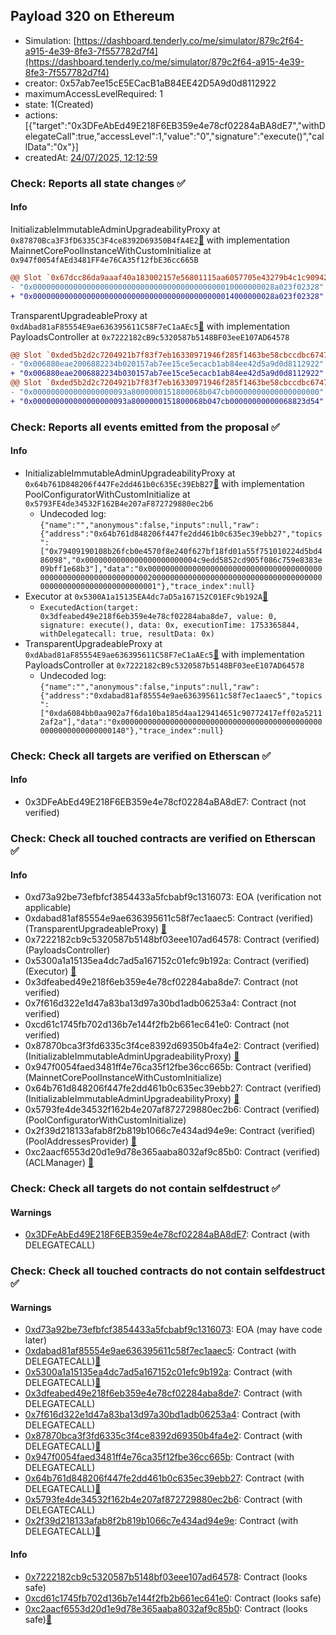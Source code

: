 ## Payload 320 on Ethereum

- Simulation: [https://dashboard.tenderly.co/me/simulator/879c2f64-a915-4e39-8fe3-7f557782d7f4](https://dashboard.tenderly.co/me/simulator/879c2f64-a915-4e39-8fe3-7f557782d7f4)
- creator: 0x57ab7ee15cE5ECacB1aB84EE42D5A9d0d8112922
- maximumAccessLevelRequired: 1
- state: 1(Created)
- actions: [{"target":"0x3DFeAbEd49E218F6EB359e4e78cf02284aBA8dE7","withDelegateCall":true,"accessLevel":1,"value":"0","signature":"execute()","callData":"0x"}]
- createdAt: [24/07/2025, 12:12:59](https://etherscan.io/tx/0x240cee71b8f4b218cfcba930f075f67c711773f1220d69230a1f7b2a8aeb6ead)

### Check: Reports all state changes :white_check_mark:

#### Info


InitializableImmutableAdminUpgradeabilityProxy at `0x87870Bca3F3fD6335C3F4ce8392D69350B4fA4E2`[:ghost:](https://github.com/bgd-labs/aave-address-book "AaveV3Ethereum.POOL") with implementation MainnetCorePoolInstanceWithCustomInitialize at `0x947f0054fAEd3481FF4e76CA35f12fbE36cc665B`
```diff
@@ Slot `0x67dcc86da9aaaf40a183002157e56801115aa6057705e43279b4c1c90942d6b2` @@
- "0x000000000000000000000000000000000000000000010000000028a023f02328"
+ "0x000000000000000000000000000000000000000000014000000028a023f02328"
```

TransparentUpgradeableProxy at `0xdAbad81aF85554E9ae636395611C58F7eC1aAEc5`[:ghost:](https://github.com/bgd-labs/aave-address-book "GovernanceV3Ethereum.PAYLOADS_CONTROLLER") with implementation PayloadsController at `0x7222182cB9c5320587b5148BF03eeE107AD64578`
```diff
@@ Slot `0xded5b2d2c7204921b7f83f7eb16330971946f285f1463be58cbccdbc6747ee63` @@
- "0x006880eae2006882234b020157ab7ee15ce5ecacb1ab84ee42d5a9d0d8112922"
+ "0x006880eae2006882234b030157ab7ee15ce5ecacb1ab84ee42d5a9d0d8112922"
@@ Slot `0xded5b2d2c7204921b7f83f7eb16330971946f285f1463be58cbccdbc6747ee64` @@
- "0x000000000000000000093a8000000151800068b047cb00000000000000000000"
+ "0x000000000000000000093a8000000151800068b047cb00000000000068823d54"
```


### Check: Reports all events emitted from the proposal :white_check_mark:

#### Info

- InitializableImmutableAdminUpgradeabilityProxy at `0x64b761D848206f447Fe2dd461b0c635Ec39EbB27`[:ghost:](https://github.com/bgd-labs/aave-address-book "AaveV3Ethereum.POOL_CONFIGURATOR") with implementation PoolConfiguratorWithCustomInitialize at `0x5793FE4de34532F162B4e207aF872729880ec2b6`
  - Undecoded log: `{"name":"","anonymous":false,"inputs":null,"raw":{"address":"0x64b761d848206f447fe2dd461b0c635ec39ebb27","topics":["0x79409190108b26fcb0e4570f8e240f627bf18fd01a55f751010224d5bd486098","0x0000000000000000000000004c9edd5852cd905f086c759e8383e09bff1e68b3"],"data":"0x00000000000000000000000000000000000000000000000000000000000000020000000000000000000000000000000000000000000000000000000000000001"},"trace_index":null}`
- Executor at `0x5300A1a15135EA4dc7aD5a167152C01EFc9b192A`[:ghost:](https://github.com/bgd-labs/aave-address-book "AaveV2Ethereum.POOL_ADMIN, AaveV2EthereumAMM.POOL_ADMIN, AaveV3Ethereum.ACL_ADMIN, AaveV3EthereumEtherFi.ACL_ADMIN, AaveV3EthereumLido.ACL_ADMIN, GovernanceV3Ethereum.EXECUTOR_LVL_1")
  - `ExecutedAction(target: 0x3dfeabed49e218f6eb359e4e78cf02284aba8de7, value: 0, signature: execute(), data: 0x, executionTime: 1753365844, withDelegatecall: true, resultData: 0x)`
- TransparentUpgradeableProxy at `0xdAbad81aF85554E9ae636395611C58F7eC1aAEc5`[:ghost:](https://github.com/bgd-labs/aave-address-book "GovernanceV3Ethereum.PAYLOADS_CONTROLLER") with implementation PayloadsController at `0x7222182cB9c5320587b5148BF03eeE107AD64578`
  - Undecoded log: `{"name":"","anonymous":false,"inputs":null,"raw":{"address":"0xdabad81af85554e9ae636395611c58f7ec1aaec5","topics":["0xda6084bb0aa902a7f6da10ba185d4aa129414651c90772417eff02a52112af2a"],"data":"0x0000000000000000000000000000000000000000000000000000000000000140"},"trace_index":null}`

### Check: Check all targets are verified on Etherscan :white_check_mark:

#### Info

- 0x3DFeAbEd49E218F6EB359e4e78cf02284aBA8dE7: Contract (not verified) 

### Check: Check all touched contracts are verified on Etherscan :white_check_mark:

#### Info

- 0xd73a92be73efbfcf3854433a5fcbabf9c1316073: EOA (verification not applicable)
- 0xdabad81af85554e9ae636395611c58f7ec1aaec5: Contract (verified) (TransparentUpgradeableProxy) [:ghost:](https://github.com/bgd-labs/aave-address-book "GovernanceV3Ethereum.PAYLOADS_CONTROLLER")
- 0x7222182cb9c5320587b5148bf03eee107ad64578: Contract (verified) (PayloadsController) 
- 0x5300a1a15135ea4dc7ad5a167152c01efc9b192a: Contract (verified) (Executor) [:ghost:](https://github.com/bgd-labs/aave-address-book "AaveV2Ethereum.POOL_ADMIN, AaveV2EthereumAMM.POOL_ADMIN, AaveV3Ethereum.ACL_ADMIN, AaveV3EthereumEtherFi.ACL_ADMIN, AaveV3EthereumLido.ACL_ADMIN, GovernanceV3Ethereum.EXECUTOR_LVL_1")
- 0x3dfeabed49e218f6eb359e4e78cf02284aba8de7: Contract (not verified) 
- 0x7f616d322e1d47a83ba13d97a30bd1adb06253a4: Contract (not verified) 
- 0xcd61c1745fb702d136b7e144f2fb2b661ec641e0: Contract (not verified) 
- 0x87870bca3f3fd6335c3f4ce8392d69350b4fa4e2: Contract (verified) (InitializableImmutableAdminUpgradeabilityProxy) [:ghost:](https://github.com/bgd-labs/aave-address-book "AaveV3Ethereum.POOL")
- 0x947f0054faed3481ff4e76ca35f12fbe36cc665b: Contract (verified) (MainnetCorePoolInstanceWithCustomInitialize) 
- 0x64b761d848206f447fe2dd461b0c635ec39ebb27: Contract (verified) (InitializableImmutableAdminUpgradeabilityProxy) [:ghost:](https://github.com/bgd-labs/aave-address-book "AaveV3Ethereum.POOL_CONFIGURATOR")
- 0x5793fe4de34532f162b4e207af872729880ec2b6: Contract (verified) (PoolConfiguratorWithCustomInitialize) 
- 0x2f39d218133afab8f2b819b1066c7e434ad94e9e: Contract (verified) (PoolAddressesProvider) [:ghost:](https://github.com/bgd-labs/aave-address-book "AaveV3Ethereum.POOL_ADDRESSES_PROVIDER")
- 0xc2aacf6553d20d1e9d78e365aaba8032af9c85b0: Contract (verified) (ACLManager) [:ghost:](https://github.com/bgd-labs/aave-address-book "AaveV3Ethereum.ACL_MANAGER")

### Check: Check all targets do not contain selfdestruct :white_check_mark:

#### Warnings

- [0x3DFeAbEd49E218F6EB359e4e78cf02284aBA8dE7](https://etherscan.io/address/0x3DFeAbEd49E218F6EB359e4e78cf02284aBA8dE7): Contract (with DELEGATECALL)

### Check: Check all touched contracts do not contain selfdestruct :white_check_mark:

#### Warnings

- [0xd73a92be73efbfcf3854433a5fcbabf9c1316073](https://etherscan.io/address/0xd73a92be73efbfcf3854433a5fcbabf9c1316073): EOA (may have code later)
- [0xdabad81af85554e9ae636395611c58f7ec1aaec5](https://etherscan.io/address/0xdabad81af85554e9ae636395611c58f7ec1aaec5): Contract (with DELEGATECALL)[:ghost:](https://github.com/bgd-labs/aave-address-book "GovernanceV3Ethereum.PAYLOADS_CONTROLLER")
- [0x5300a1a15135ea4dc7ad5a167152c01efc9b192a](https://etherscan.io/address/0x5300a1a15135ea4dc7ad5a167152c01efc9b192a): Contract (with DELEGATECALL)[:ghost:](https://github.com/bgd-labs/aave-address-book "AaveV2Ethereum.POOL_ADMIN, AaveV2EthereumAMM.POOL_ADMIN, AaveV3Ethereum.ACL_ADMIN, AaveV3EthereumEtherFi.ACL_ADMIN, AaveV3EthereumLido.ACL_ADMIN, GovernanceV3Ethereum.EXECUTOR_LVL_1")
- [0x3dfeabed49e218f6eb359e4e78cf02284aba8de7](https://etherscan.io/address/0x3dfeabed49e218f6eb359e4e78cf02284aba8de7): Contract (with DELEGATECALL)
- [0x7f616d322e1d47a83ba13d97a30bd1adb06253a4](https://etherscan.io/address/0x7f616d322e1d47a83ba13d97a30bd1adb06253a4): Contract (with DELEGATECALL)
- [0x87870bca3f3fd6335c3f4ce8392d69350b4fa4e2](https://etherscan.io/address/0x87870bca3f3fd6335c3f4ce8392d69350b4fa4e2): Contract (with DELEGATECALL)[:ghost:](https://github.com/bgd-labs/aave-address-book "AaveV3Ethereum.POOL")
- [0x947f0054faed3481ff4e76ca35f12fbe36cc665b](https://etherscan.io/address/0x947f0054faed3481ff4e76ca35f12fbe36cc665b): Contract (with DELEGATECALL)
- [0x64b761d848206f447fe2dd461b0c635ec39ebb27](https://etherscan.io/address/0x64b761d848206f447fe2dd461b0c635ec39ebb27): Contract (with DELEGATECALL)[:ghost:](https://github.com/bgd-labs/aave-address-book "AaveV3Ethereum.POOL_CONFIGURATOR")
- [0x5793fe4de34532f162b4e207af872729880ec2b6](https://etherscan.io/address/0x5793fe4de34532f162b4e207af872729880ec2b6): Contract (with DELEGATECALL)
- [0x2f39d218133afab8f2b819b1066c7e434ad94e9e](https://etherscan.io/address/0x2f39d218133afab8f2b819b1066c7e434ad94e9e): Contract (with DELEGATECALL)[:ghost:](https://github.com/bgd-labs/aave-address-book "AaveV3Ethereum.POOL_ADDRESSES_PROVIDER")

#### Info

- [0x7222182cb9c5320587b5148bf03eee107ad64578](https://etherscan.io/address/0x7222182cb9c5320587b5148bf03eee107ad64578): Contract (looks safe)
- [0xcd61c1745fb702d136b7e144f2fb2b661ec641e0](https://etherscan.io/address/0xcd61c1745fb702d136b7e144f2fb2b661ec641e0): Contract (looks safe)
- [0xc2aacf6553d20d1e9d78e365aaba8032af9c85b0](https://etherscan.io/address/0xc2aacf6553d20d1e9d78e365aaba8032af9c85b0): Contract (looks safe)[:ghost:](https://github.com/bgd-labs/aave-address-book "AaveV3Ethereum.ACL_MANAGER")

